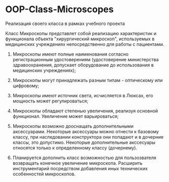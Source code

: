 # OOP-Class-Microscopes
Реализация своего класса в рамках учебного проекта

Класс Микроскопы представлет собой реализацию характеристик и функционала объекта "хирургический микроскоп", используемых в медицинских учреждениях непосредственно для работы с пациентами.
1) Микроскопы имеют полные наименования согласно регистрационным удостоверениям (удостоверение министерства здравоохранения, допускает оборудование до использования в медицинских учреждениях);
2) Микроскопы могут принадлежать разным типам - оптическому или цифровому;
3) Микроскопы имеют источник света, исчисляется в Люксах, его мощность может регулироваться;
4) Микроскопы обладают степенью увеличения, реализуя основной функционал. Увеличение может варьироваться;
5) Микроскопы возможно дооснащать дополнительными аксессуарами. Некоторые аксессуары можно отнести к базовому классу, при наследовании конструктора они попадают и в дочерние классы, это допустимо. Некоторые дополнительные акссесуары относятся только к определенному классу (дочернему).

6) Планируется дополнить класс возможностью для пользозвателя возвращать конечное увеличение микроскопа. Расширить инструментарий посредством добавления иных технических особенностей микроскопов. 
